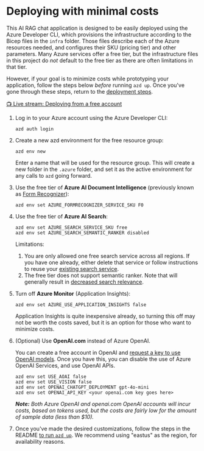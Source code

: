 # Deploying with minimal costs

This AI RAG chat application is designed to be easily deployed using the Azure Developer CLI, which provisions the infrastructure according to the Bicep files in the `infra` folder. Those files describe each of the Azure resources needed, and configures their SKU (pricing tier) and other parameters. Many Azure services offer a free tier, but the infrastructure files in this project do *not* default to the free tier as there are often limitations in that tier.

However, if your goal is to minimize costs while prototyping your application, follow the steps below *before* running `azd up`. Once you've gone through these steps, return to the [deployment steps](../README.md#deployment).

[📺 Live stream: Deploying from a free account](https://youtu.be/V1ZLzXU4iiw)

1. Log in to your Azure account using the Azure Developer CLI:

    ```shell
    azd auth login
    ```

1. Create a new azd environment for the free resource group:

    ```shell
    azd env new
    ```

    Enter a name that will be used for the resource group.
    This will create a new folder in the `.azure` folder, and set it as the active environment for any calls to `azd` going forward.

1. Use the free tier of **Azure AI Document Intelligence** (previously known as [Form Recognizer](https://learn.microsoft.com/en-us/azure/ai-services/document-intelligence/overview?view=doc-intel-4.0.0)):

    ```shell
    azd env set AZURE_FORMRECOGNIZER_SERVICE_SKU F0
    ```

1. Use the free tier of **Azure AI Search**:

    ```shell
    azd env set AZURE_SEARCH_SERVICE_SKU free
    azd env set AZURE_SEARCH_SEMANTIC_RANKER disabled
    ```

    Limitations:
    1. You are only allowed one free search service across all regions.
    If you have one already, either delete that service or follow instructions to
    reuse your [existing search service](../README.md#use-existing-resources).
    2. The free tier does not support semantic ranker. Note that will generally result in [decreased search relevance](https://techcommunity.microsoft.com/t5/ai-azure-ai-services-blog/azure-ai-search-outperforming-vector-search-with-hybrid/ba-p/3929167).

1. Turn off **Azure Monitor** (Application Insights):

    ```shell
    azd env set AZURE_USE_APPLICATION_INSIGHTS false
    ```

    Application Insights is quite inexpensive already, so turning this off may not be worth the costs saved, but it is an option for those who want to minimize costs.

1. (Optional) Use **OpenAI.com** instead of Azure OpenAI.

    You can create a free account in OpenAI and [request a key to use OpenAI models](https://platform.openai.com/docs/quickstart/create-and-export-an-api-key). Once you have this, you can disable the use of Azure OpenAI Services, and use OpenAI APIs.

    ```shell
    azd env set USE_AOAI false
    azd env set USE_VISION false
    azd env set OPENAI_CHATGPT_DEPLOYMENT gpt-4o-mini
    azd env set OPENAI_API_KEY <your openai.com key goes here>    
    ```

    ***Note:** Both Azure OpenAI and openai.com OpenAI accounts will incur costs, based on tokens used, but the costs are fairly low for the amount of sample data (less than $10).*

1. Once you've made the desired customizations, follow the steps in the README [to run `azd up`](../README.md#deploying-from-scratch). We recommend using "eastus" as the region, for availability reasons.